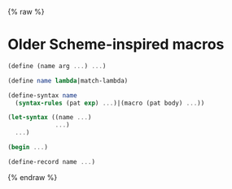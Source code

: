 {% raw %}
# Older Scheme-inspired macros

```scheme
(define (name arg ...) ...)
```

```scheme
(define name lambda|match-lambda)
```

```scheme
(define-syntax name
  (syntax-rules (pat exp) ...)|(macro (pat body) ...))
```

```scheme
(let-syntax ((name ...)
             ...)
  ...)
```

```scheme
(begin ...)
```

```scheme
(define-record name ...)
```

{% endraw %}
